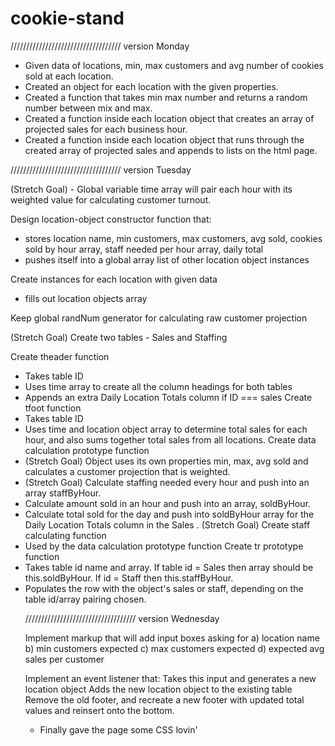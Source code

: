 # cookie-stand
///////////////////////////////////
version Monday

- Given data of locations, min, max customers and avg number of cookies sold at each location.
- Created an object for each location with the given properties.
- Created a function that takes min max number and returns a random number between mix and max.
- Created a function inside each location object that creates an array of projected sales for each business hour.
- Created a function inside each location object that runs through the created array of projected sales and appends to lists on the html page.

///////////////////////////////////
version Tuesday

(Stretch Goal) - Global variable time array will pair each hour with its weighted value for calculating customer turnout.

Design location-object constructor function that:
- stores location name, min customers, max customers, avg sold, cookies sold by hour array, staff needed per hour array, daily total
- pushes itself into a global array list of other location object instances

Create instances for each location with given data
 - fills out location objects array

Keep global randNum generator for calculating raw customer projection

(Stretch Goal) Create two tables - Sales and Staffing 

  Create theader function
   - Takes table ID
   - Uses time array to create all the column headings for both tables
   - Appends an extra Daily Location Totals column if ID === sales
  Create tfoot function
   - Takes table ID
   - Uses time and location object array to determine total sales for each hour, and also sums together total sales from all locations.
  Create data calculation prototype function
   - (Stretch Goal) Object uses its own properties min, max, avg sold and calculates a customer projection that is weighted.
   - (Stretch Goal) Calculate staffing needed every hour and push into an array staffByHour.
   - Calculate amount sold in an hour and push into an array, soldByHour.
   - Calculate total sold for the day and push into soldByHour array for the Daily Location Totals column in the Sales <table>.
  (Stretch Goal) Create staff calculating function
   - Used by the data calculation prototype function
  Create tr prototype function
   - Takes table id name and array. If table id = Sales then array should be this.soldByHour. If id = Staff then this.staffByHour.
   - Populates the row with the object's sales or staff, depending on the table id/array pairing chosen.

///////////////////////////////////
version Wednesday

Implement markup that will add input boxes asking for
a) location name b) min customers expected c) max customers expected d) expected avg sales per customer

Implement an event listener that:
Takes this input and generates a new location object
Adds the new location object to the existing table
Remove the old footer, and recreate a new footer with updated total values and reinsert onto the bottom.

- Finally gave the page some CSS lovin'


  